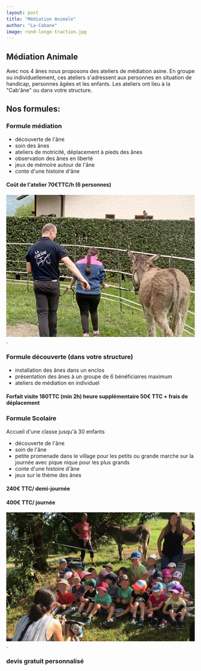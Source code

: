 ```yaml
---
layout: post
title: "Médiation Animale"
author: "La-Cabane"
image: rond-longe-traction.jpg
---
```


## Médiation Animale

Avec nos 4 ânes nous proposons des ateliers de médiation asine.
En groupe ou individuellement, ces ateliers s'adressent aux personnes en situation de handicap, personnes âgées et les enfants. 
Les ateliers ont lieu à la "Cab'âne" ou dans votre structure.

## Nos formules:
### Formule médiation 
- découverte de l'âne
- soin des ânes
- ateliers de motricité, déplacement à pieds des ânes
- observation des ânes en liberté
- jeux de mémoire autour de l'âne
- conte d'une histoire d'âne
####   Coût de l'atelier 70€TTC/h (6 personnes)
![oups](/assets/img/ime-trampoline.jpg).

### Formule découverte (dans votre structure)
- installation des ânes dans un enclos
- présentation des ânes à un groupe de 6 bénéficiaires maximum
- ateliers de médiation en individuel
####   Forfait visite 180TTC (min 2h) heure supplémentaire 50€ TTC + frais de déplacement

### Formule Scolaire
Accueil d'une classe jusqu'à 30 enfants 
- découverte de l'âne
- soin de l'âne
- petite promenade dans le village pour les petits ou grande marche sur la journée avec pique nique pour les plus grands
- conte d'une histoire d'âne
- jeux sur le thème des ânes
####   240€ TTC/ demi-journée
####   400€ TTC/ journée
![oups](/assets/img/mediation-floute-groupe.png).


### devis gratuit personnalisé 

